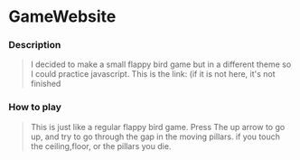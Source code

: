 # GameWebsite

### Description

> I decided to make a small flappy bird game but in a different theme so I could practice javascript. This is the link: (if it is not here, it's not finished

### How to play

> This is just like a regular flappy bird game. Press The up arrow to go up, and try to go through the gap in the moving pillars.
if you touch the ceiling,floor, or the pillars you die.
